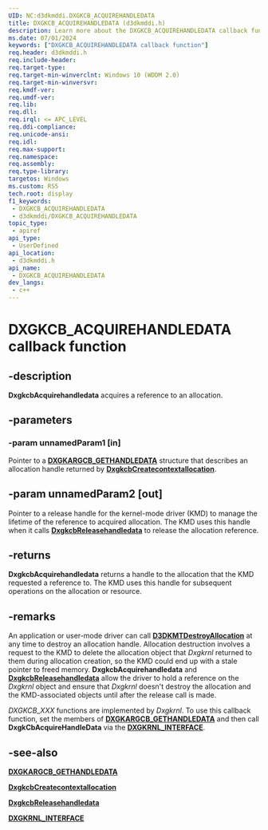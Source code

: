 ```yaml
---
UID: NC:d3dkmddi.DXGKCB_ACQUIREHANDLEDATA
title: DXGKCB_ACQUIREHANDLEDATA (d3dkmddi.h)
description: Learn more about the DXGKCB_ACQUIREHANDLEDATA callback function.
ms.date: 07/01/2024
keywords: ["DXGKCB_ACQUIREHANDLEDATA callback function"]
req.header: d3dkmddi.h
req.include-header: 
req.target-type: 
req.target-min-winverclnt: Windows 10 (WDDM 2.0)
req.target-min-winversvr: 
req.kmdf-ver: 
req.umdf-ver: 
req.lib: 
req.dll: 
req.irql: <= APC_LEVEL
req.ddi-compliance: 
req.unicode-ansi: 
req.idl: 
req.max-support: 
req.namespace: 
req.assembly: 
req.type-library: 
targetos: Windows
ms.custom: RS5
tech.root: display
f1_keywords:
 - DXGKCB_ACQUIREHANDLEDATA
 - d3dkmddi/DXGKCB_ACQUIREHANDLEDATA
topic_type:
 - apiref
api_type:
 - UserDefined
api_location:
 - d3dkmddi.h
api_name:
 - DXGKCB_ACQUIREHANDLEDATA
dev_langs:
 - c++
---
```


# DXGKCB_ACQUIREHANDLEDATA callback function

## -description

**DxgkcbAcquirehandledata** acquires a reference to an allocation.

## -parameters

### -param unnamedParam1 [in]

Pointer to a [**DXGKARGCB_GETHANDLEDATA**](ns-d3dkmddi-_dxgkargcb_gethandledata.md) structure that describes an allocation handle returned by [**DxgkcbCreatecontextallocation**](nc-d3dkmddi-dxgkcb_createcontextallocation.md).

## -param unnamedParam2 [out]

Pointer to a release handle for the kernel-mode driver (KMD) to manage the lifetime of the reference to acquired allocation. The KMD uses this handle when it calls [**DxgkcbReleasehandledata**](nc-d3dkmddi-dxgkcb_releasehandledata.md) to release the allocation reference.

## -returns

**DxgkcbAcquirehandledata** returns a handle to the allocation that the KMD requested a reference to. The KMD uses this handle for subsequent operations on the allocation or resource.

## -remarks

An application or user-mode driver can call [**D3DKMTDestroyAllocation**](../d3dkmthk/nf-d3dkmthk-d3dkmtcreateallocation.md) at any time to destroy an allocation handle. Allocation destruction involves a request to the KMD to delete the allocation object that *Dxgkrnl* returned to them during allocation creation, so the KMD could end up with a stale pointer to freed memory. **DxgkcbAcquirehandledata** and [**DxgkcbReleasehandledata**](nc-d3dkmddi-dxgkcb_releasehandledata.md) allow the driver to hold a reference on the *Dxgkrnl* object and ensure that *Dxgkrnl* doesn't destroy the allocation and the KMD-associated objects until after the release call is made.

*DXGKCB_XXX* functions are implemented by *Dxgkrnl*. To use this callback function, set the members of [**DXGKARGCB_GETHANDLEDATA**](ns-d3dkmddi-_dxgkargcb_gethandledata.md) and then call **DxgkCbAcquireHandleData** via the [**DXGKRNL_INTERFACE**](../dispmprt/ns-dispmprt-_dxgkrnl_interface.md).

## -see-also

[**DXGKARGCB_GETHANDLEDATA**](ns-d3dkmddi-_dxgkargcb_gethandledata.md)

[**DxgkcbCreatecontextallocation**](nc-d3dkmddi-dxgkcb_createcontextallocation.md)

[**DxgkcbReleasehandledata**](nc-d3dkmddi-dxgkcb_releasehandledata.md)

[**DXGKRNL_INTERFACE**](../dispmprt/ns-dispmprt-_dxgkrnl_interface.md)
